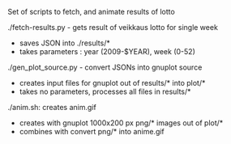 Set of scripts to fetch, and animate results of lotto

./fetch-results.py - gets result of veikkaus lotto for single week
 - saves JSON into ./results/*
 - takes parameters : year (2009-$YEAR), week (0-52)

./gen_plot_source.py - convert JSONs into gnuplot source
 - creates input files for gnuplot out of results/* into plot/*
 - takes no parameters, processes all files in results/*

./anim.sh: creates anim.gif
 - creates with gnuplot 1000x200 px png/* images out of plot/*
 - combines with convert png/* into anime.gif
